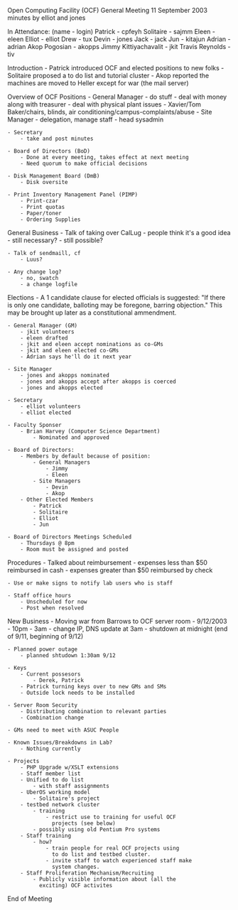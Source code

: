 Open Computing Facility (OCF) General Meeting
11 September 2003
minutes by elliot and jones

In Attendance:
	(name - login)
	Patrick - cpfeyh
	Solitaire - sajmm
	Eleen - eleen
	Elliot - elliot
	Drew - tux
	Devin - jones
	Jack - jack
	Jun - kitajun
	Adrian - adrian
	Akop Pogosian - akopps
	Jimmy Kittiyachavalit - jkit
	Travis Reynolds - tiv

Introduction
	- Patrick introduced OCF and elected positions to new folks
	- Solitaire proposed a to do list and tutorial cluster
	- Akop reported the machines are moved to Heller except for war (the
	  mail server)

Overview of OCF Positions
	- General Manager
		- do stuff
		- deal with money along with treasurer
		- deal with physical plant issues
			- Xavier/Tom Baker/chairs, blinds, air conditioning/campus-complaints/abuse
	- Site Manager
		- delegation, manage staff
		- head sysadmin
	
	- Secretary
		- take and post minutes

	- Board of Directors (BoD)
		- Done at every meeting, takes effect at next meeting
		- Need quorum to make official decisions

	- Disk Management Board (DmB)
		- Disk oversite

	- Print Inventory Management Panel (PIMP)
		- Print-czar
		- Print quotas
		- Paper/toner
		- Ordering Supplies

General Business
	- Talk of taking over CalLug
		- people think it's a good idea
		- still necessary?
		- still possible?

	- Talk of sendmaill, cf
		- Luus?

	- Any change log?
		- no, swatch
		- a change logfile

Elections
	- A 1 candidate clause for elected officials is suggested:
	"If there is only one candidate, balloting may be foregone,
	 barring objection."  This may be brought up later as a 
	 constitutional ammendment.

	- General Manager (GM)
		- jkit volunteers
		- eleen drafted
		- jkit and eleen accept nominations as co-GMs
		- jkit and eleen elected co-GMs
		- Adrian says he'll do it next year

	- Site Manager
		- jones and akopps nominated
		- jones and akopps accept after akopps is coerced
		- jones and akopps elected

	- Secretary
		- elliot volunteers
		- elliot elected

	- Faculty Sponser
		- Brian Harvey (Computer Science Department)
			- Nominated and approved

	- Board of Directors:
		- Members by default because of position:
		 	- General Managers
				- Jimmy
				- Eleen
			- Site Managers
				- Devin
				- Akop
		- Other Elected Members
			- Patrick
			- Solitaire
			- Elliot
			- Jun

	- Board of Directors Meetings Scheduled
		- Thursdays @ 8pm
		- Room must be assigned and posted

Procedures
	- Talked about reimbursement
		- expenses less than $50 reimbursed in cash
		- expenses greater than $50 reimbursed by check
	
	- Use or make signs to notify lab users who is staff

	- Staff office hours
		- Unscheduled for now
		- Post when resolved

New Business
	- Moving war from Barrows to OCF server room
		- 9/12/2003
		- 10pm - 3am
		- change IP, DNS update at 3am
		- shutdown at midnight (end of 9/11, beginning of 9/12)
	
	- Planned power outage
		- planned shtudown 1:30am 9/12
	
	- Keys
		- Current possesors
			- Derek, Patrick
		- Patrick turning keys over to new GMs and SMs
		- Outside lock needs to be installed

	- Server Room Security
		- Distributing combination to relevant parties
		- Combination change

	- GMs need to meet with ASUC People

	- Known Issues/Breakdowns in Lab?
		- Nothing currently

	- Projects
		- PHP Upgrade w/XSLT extensions
		- Staff member list
		- Unified to do list
			- with staff assignments
		- UberOS working model
			- Solitaire's project
		- testbed network cluster
			- training
				- restrict use to training for useful OCF
				  projects (see below)
			- possibly using old Pentium Pro systems
		- Staff training
			- how? 	
				- train people for real OCF projects using
				  to do list and testbed cluster.
				- invite staff to watch experienced staff make
				  system changes.
		- Staff Proliferation Mechanism/Recruiting
			- Publicly visible information about (all the
			  exciting) OCF activites

End of Meeting
